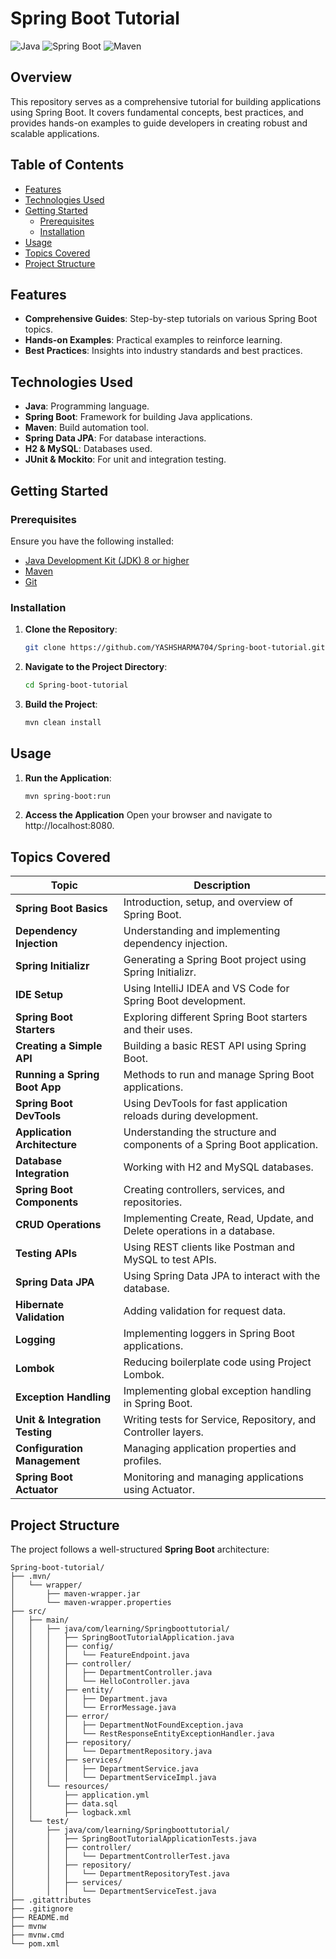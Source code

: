 # Spring Boot Tutorial

![Java](https://img.shields.io/badge/Java-ED8B00?style=for-the-badge&logo=java&logoColor=white)
![Spring Boot](https://img.shields.io/badge/Spring%20Boot-6DB33F?style=for-the-badge&logo=spring-boot&logoColor=white)
![Maven](https://img.shields.io/badge/Maven-C71A36?style=for-the-badge&logo=apache-maven&logoColor=white)

## Overview

This repository serves as a comprehensive tutorial for building applications using Spring Boot. It covers fundamental concepts, best practices, and provides hands-on examples to guide developers in creating robust and scalable applications.

## Table of Contents

- [Features](#features)
- [Technologies Used](#technologies-used)
- [Getting Started](#getting-started)
  - [Prerequisites](#prerequisites)
  - [Installation](#installation)
- [Usage](#usage)
- [Topics Covered](#topics-covered)
- [Project Structure](#project-structure)

## Features

- **Comprehensive Guides**: Step-by-step tutorials on various Spring Boot topics.
- **Hands-on Examples**: Practical examples to reinforce learning.
- **Best Practices**: Insights into industry standards and best practices.

## Technologies Used

- **Java**: Programming language.
- **Spring Boot**: Framework for building Java applications.
- **Maven**: Build automation tool.
- **Spring Data JPA**: For database interactions.
- **H2 & MySQL**: Databases used.
- **JUnit & Mockito**: For unit and integration testing.

## Getting Started

### Prerequisites

Ensure you have the following installed:

- [Java Development Kit (JDK) 8 or higher](https://www.oracle.com/java/technologies/javase-jdk11-downloads.html)
- [Maven](https://maven.apache.org/install.html)
- [Git](https://git-scm.com/)

### Installation

1. **Clone the Repository**:

   ```bash
   git clone https://github.com/YASHSHARMA704/Spring-boot-tutorial.git

2. **Navigate to the Project Directory**:

    ```bash
    cd Spring-boot-tutorial

3. **Build the Project**:

   ```bash
   mvn clean install

## Usage

1. **Run the Application**:
   ```bash
   mvn spring-boot:run

2. **Access the Application**
   Open your browser and navigate to http://localhost:8080.
   

## Topics Covered


| **Topic**                      | **Description** |
|--------------------------------|------------------------------------------------------|
| **Spring Boot Basics**         | Introduction, setup, and overview of Spring Boot. |
| **Dependency Injection**       | Understanding and implementing dependency injection. |
| **Spring Initializr**          | Generating a Spring Boot project using Spring Initializr. |
| **IDE Setup**                  | Using IntelliJ IDEA and VS Code for Spring Boot development. |
| **Spring Boot Starters**       | Exploring different Spring Boot starters and their uses. |
| **Creating a Simple API**      | Building a basic REST API using Spring Boot. |
| **Running a Spring Boot App**  | Methods to run and manage Spring Boot applications. |
| **Spring Boot DevTools**       | Using DevTools for fast application reloads during development. |
| **Application Architecture**   | Understanding the structure and components of a Spring Boot application. |
| **Database Integration**       | Working with H2 and MySQL databases. |
| **Spring Boot Components**     | Creating controllers, services, and repositories. |
| **CRUD Operations**            | Implementing Create, Read, Update, and Delete operations in a database. |
| **Testing APIs**               | Using REST clients like Postman and MySQL to test APIs. |
| **Spring Data JPA**            | Using Spring Data JPA to interact with the database. |
| **Hibernate Validation**       | Adding validation for request data. |
| **Logging**                    | Implementing loggers in Spring Boot applications. |
| **Lombok**                     | Reducing boilerplate code using Project Lombok. |
| **Exception Handling**         | Implementing global exception handling in Spring Boot. |
| **Unit & Integration Testing** | Writing tests for Service, Repository, and Controller layers. |
| **Configuration Management**   | Managing application properties and profiles. |
| **Spring Boot Actuator**       | Monitoring and managing applications using Actuator. |



##  Project Structure

The project follows a well-structured **Spring Boot** architecture:

```plaintext
Spring-boot-tutorial/
├── .mvn/
│   └── wrapper/
│       ├── maven-wrapper.jar
│       └── maven-wrapper.properties
├── src/
│   ├── main/
│   │   ├── java/com/learning/Springboottutorial/
│   │   │   ├── SpringBootTutorialApplication.java
│   │   │   ├── config/
│   │   │   │   └── FeatureEndpoint.java
│   │   │   ├── controller/
│   │   │   │   ├── DepartmentController.java
│   │   │   │   └── HelloController.java
│   │   │   ├── entity/
│   │   │   │   ├── Department.java
│   │   │   │   └── ErrorMessage.java
│   │   │   ├── error/
│   │   │   │   ├── DepartmentNotFoundException.java
│   │   │   │   └── RestResponseEntityExceptionHandler.java
│   │   │   ├── repository/
│   │   │   │   └── DepartmentRepository.java
│   │   │   ├── services/
│   │   │   │   ├── DepartmentService.java
│   │   │   │   └── DepartmentServiceImpl.java
│   │   └── resources/
│   │       ├── application.yml
│   │       ├── data.sql
│   │       ├── logback.xml
│   └── test/
│       ├── java/com/learning/Springboottutorial/
│       │   ├── SpringBootTutorialApplicationTests.java
│       │   ├── controller/
│       │   │   └── DepartmentControllerTest.java
│       │   ├── repository/
│       │   │   └── DepartmentRepositoryTest.java
│       │   ├── services/
│       │   │   └── DepartmentServiceTest.java
├── .gitattributes
├── .gitignore
├── README.md
├── mvnw
├── mvnw.cmd
└── pom.xml

```


